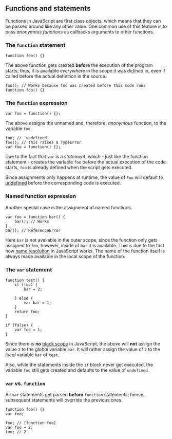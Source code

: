 ## Functions and statements

Functions in JavaScript are first class objects, which means that they can be 
passed around like any other value. One common use of this feature is to pass
*anonymous functions* as callbacks arguments to other functions. 

### The `function` statement

    function foo() {}

The above function gets created **before** the execution of the program starts;
thus, it is available *everywhere* in the scope it was *defined* in, even if 
called before the actual definition in the source.

    foo(); // Works because foo was created before this code runs
    function foo() {}

### The `function` expression

    var foo = function() {};

The above assigns the unnamed and, therefore, *anonymous* function, to the 
variable `foo`. 

    foo; // 'undefined'
    foo(); // this raises a TypeError
    var foo = function() {};

Due to the fact that `var` is a *statement*, which - just like the function 
statement - creates the variable `foo` before the actual execution of the code
starts, `foo` is already defined when the script gets executed.

Since assignments only happens at runtime, the value of `Foo` will default
to [undefined](#undefined) before the corresponding code is executed.

### Named function expression

Another special case is the assignment of named functions.

    var foo = function bar() {
        bar(); // Works
    }
    bar(); // ReferenceError

Here `bar` is not available in the outer scope, since the function only gets
assigned to `foo`, however, inside of `bar` it is available. This is due to the
fact how [name resolution](#scopes) in JavaScript works. The name of the function
itself is always made available in the local scope of the function.

### The `var` statement

    function test() {
        if (foo) {
            bar = 2;

        } else {
            var bar = 1;
        }
        return foo;
    }

    if (false) {
        var foo = 1;
    }

Since there is **no** [block scope](#scopes) in JavaScript, the above will
**not** assign the value `2` to the *global* variable `bar`. It will rather 
assign the value of `2` to the *local* variable `bar` of `test`. 

Also, while the statements inside the `if` block never get executed, the variable
`foo` still gets created and defaults to the value of `undefined`.

### `var` vs. `function`

All `var` statements get parsed **before** `function` statements; hence,
subsequent statements will override the previous ones.

    function foo() {}
    var foo;

    foo; // [function foo]
    var foo = 2;
    foo; // 2

